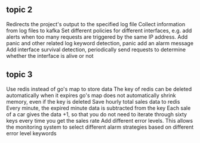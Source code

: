 ## topic 2 
Redirects the project's output to the specified log file
Collect information from log files to kafka
Set different policies for different interfaces, e.g. add alerts when too many requests are triggered by the same IP address.
Add panic and other related log keyword detection, panic add an alarm message
Add interface survival detection, periodically send requests to determine whether the interface is alive or not

## topic 3
Use redis instead of go's map to store data
The key of redis can be deleted automatically when it expires
go's map does not automatically shrink memory, even if the key is deleted
Save hourly total sales data to redis
Every minute, the expired minute data is subtracted from the key
Each sale of a car gives the data +1, so that you do not need to iterate through sixty keys every time you get the sales rate
Add different error levels. This allows the monitoring system to select different alarm strategies based on different error level keywords

